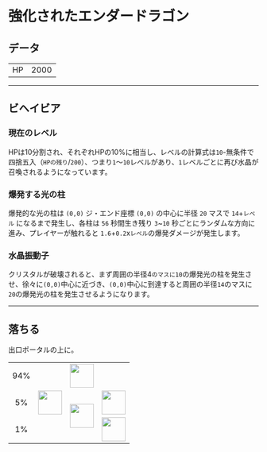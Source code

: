 # 強化されたエンダードラゴン

## データ
<table>
    <tr><td align="end">HP</td><td>2000</td></tr>
</table>

---

## ビヘイビア
### 現在のレベル
HPは10分割され、それぞれHPの10%に相当し、レベルの計算式は`10`-無条件で四捨五入（`HPの残り`/`200`）、つまり`1`～`10`レベルがあり、`1`レベルごとに再び水晶が召喚されるようになっています。
### 爆発する光の柱
爆発的な光の柱は `(0,0)` ジ・エンド座標 `(0,0)` の中心に半径 `20` マスで `14`+`レベル` になるまで発生し、各柱は `56` 秒間生き残り `3`~`10` 秒ごとにランダムな方向に進み、プレイヤーが触れると `1.6`+`0.2`x`レベル`の爆発ダメージが発生します。
### 水晶振動子
クリスタルが破壊されると、まず周囲の半径4`のマスに10`の爆発光の柱を発生させ、徐々に`(0,0)`中心に近づき、`(0,0)`中心に到達すると周囲の半径`14`のマスに`20`の爆発光の柱を発生させるようになります。


---

## 落ちる
出口ポータルの上に。
<table>
    <tr><td align="center">94%</td><td align="center" rowspan="3"><img src="https://i.imgur.com/0iqFoY6.png" width="48"/></td><td colspan="2"><img src="https://i.imgur.com/wl43BjZ.png" width="48"/></td></tr>
    <tr><td align="center">5%</td><td align="center" rowspan="2"><a href="../item/dragon_tooth.md"><img src="https://i.imgur.com/ZJn6ZOj.png" width="48"/></a></td><td><img src="https://i.imgur.com/wl43BjZ.png" width="48"/></td></tr>
    <tr><td align="center">1%</td><td align="center"><a href="../item/dragon_blood_tooth.md"><img src="https://i.imgur.com/DWX8hfU.png" width="48"/></a></td></tr>
</table>